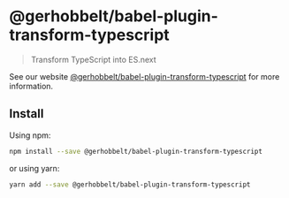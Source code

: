 # @gerhobbelt/babel-plugin-transform-typescript

> Transform TypeScript into ES.next

See our website [@gerhobbelt/babel-plugin-transform-typescript](https://babeljs.io/docs/en/next/babel-plugin-transform-typescript.html) for more information.

## Install

Using npm:

```sh
npm install --save @gerhobbelt/babel-plugin-transform-typescript
```

or using yarn:

```sh
yarn add --save @gerhobbelt/babel-plugin-transform-typescript
```

